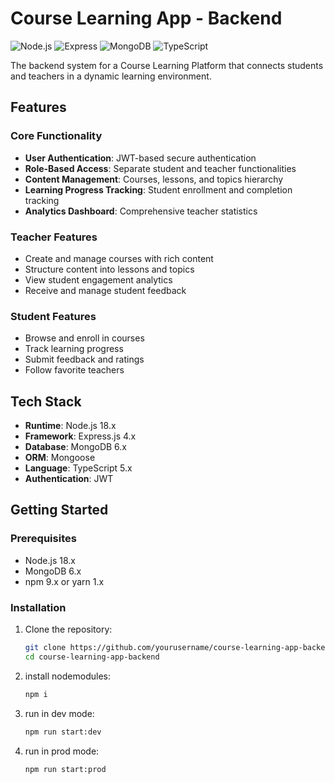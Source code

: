 # Course Learning App - Backend

![Node.js](https://img.shields.io/badge/Node.js-18.x-green)
![Express](https://img.shields.io/badge/Express-4.x-lightgrey)
![MongoDB](https://img.shields.io/badge/MongoDB-6.x-green)
![TypeScript](https://img.shields.io/badge/TypeScript-5.x-blue)

The backend system for a Course Learning Platform that connects students and teachers in a dynamic learning environment.

## Features

### Core Functionality
- **User Authentication**: JWT-based secure authentication
- **Role-Based Access**: Separate student and teacher functionalities
- **Content Management**: Courses, lessons, and topics hierarchy
- **Learning Progress Tracking**: Student enrollment and completion tracking
- **Analytics Dashboard**: Comprehensive teacher statistics

### Teacher Features
- Create and manage courses with rich content
- Structure content into lessons and topics
- View student engagement analytics
- Receive and manage student feedback

### Student Features
- Browse and enroll in courses
- Track learning progress
- Submit feedback and ratings
- Follow favorite teachers

## Tech Stack

- **Runtime**: Node.js 18.x
- **Framework**: Express.js 4.x
- **Database**: MongoDB 6.x
- **ORM**: Mongoose
- **Language**: TypeScript 5.x
- **Authentication**: JWT

## Getting Started

### Prerequisites

- Node.js 18.x
- MongoDB 6.x
- npm 9.x or yarn 1.x

### Installation

1. Clone the repository:
   ```bash
   git clone https://github.com/yourusername/course-learning-app-backend.git
   cd course-learning-app-backend

2. install nodemodules:
    ```bash
    npm i

3. run in dev mode:
    ```bash
    npm run start:dev

4. run in prod mode:
    ```bash
    npm run start:prod